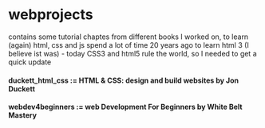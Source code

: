 # webprojects

contains some tutorial chaptes from different books I worked on, to learn (again) html, css and js
spend a lot of time 20 years ago to learn html 3 (I believe ist was) - today CSS3 and html5 rule the world, so I needed to get a quick update

#### duckett_html_css := HTML & CSS: design and build websites by Jon Duckett
#### webdev4beginners := web Development For Beginners by White Belt Mastery
